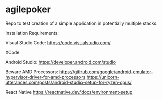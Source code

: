 # agilepoker

Repo to test creation of a simple application in potentially multiple stacks.

Installation Requirements:

Visual Studio Code:
https://code.visualstudio.com/

XCode

Android Studio:
https://developer.android.com/studio

Beware AMD Processors:
https://github.com/google/android-emulator-hypervisor-driver-for-amd-processors
https://unicorn-utterances.com/posts/android-studio-setup-for-ryzen-cpus/


React Native
https://reactnative.dev/docs/environment-setup


